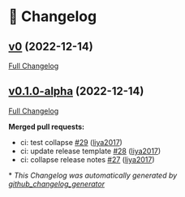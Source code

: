# 📑 Changelog

## [v0](https://github.com/liya2017/axon/tree/v0) (2022-12-14)

[Full Changelog](https://github.com/liya2017/axon/compare/v0.1.0-alpha...v0)

## [v0.1.0-alpha](https://github.com/liya2017/axon/tree/v0.1.0-alpha) (2022-12-14)

[Full Changelog](https://github.com/liya2017/axon/compare/7977830ff51476e385d9b3b8bc3b1b1421d60854...v0.1.0-alpha)

**Merged pull requests:**

- ci: test collapse [\#29](https://github.com/liya2017/axon/pull/29) ([liya2017](https://github.com/liya2017))
- ci: update release template [\#28](https://github.com/liya2017/axon/pull/28) ([liya2017](https://github.com/liya2017))
- ci: collapse release notes [\#27](https://github.com/liya2017/axon/pull/27) ([liya2017](https://github.com/liya2017))



\* *This Changelog was automatically generated by [github_changelog_generator](https://github.com/github-changelog-generator/github-changelog-generator)*
